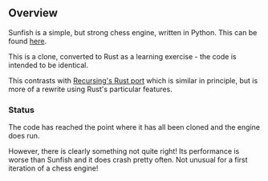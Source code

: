 ## Overview

Sunfish is a simple, but strong chess engine, written in Python. This can be found [here](https://github.com/thomasahle/sunfish).

This is a clone, converted to Rust as a learning exercise - the code is intended to be identical.

This contrasts with [Recursing's Rust port](https://github.com/Recursing/sunfish_rs) which is similar in principle, but is more of a rewrite using Rust's particular features.

### Status

The code has reached the point where it has all been cloned and the engine does run.

However, there is clearly something not quite right! Its performance is worse than Sunfish and it does crash pretty often. Not unusual for a first iteration of a chess engine! 